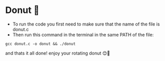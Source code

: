 # Donut 🍩

* To run the code you first need to make sure that the name of the file is donut.c
* Then run this command in the terminal in the same PATH of the file:
```shell
gcc donut.c -o donut && ./donut
```
and thats it all done! enjoy your rotating donut 😊🍩
